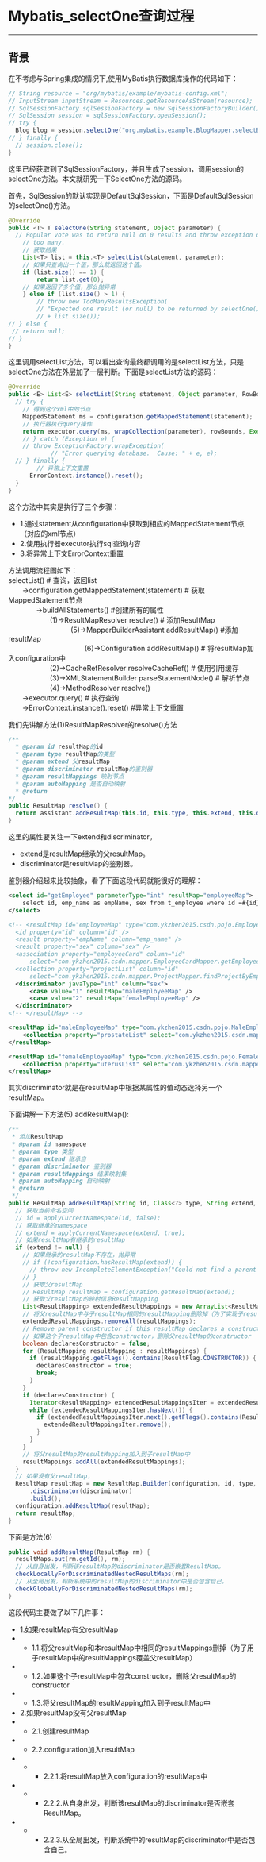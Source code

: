 # Mybatis_selectOne查询过程
---
## 背景
在不考虑与Spring集成的情况下,使用MyBatis执行数据库操作的代码如下：
```java
// String resource = "org/mybatis/example/mybatis-config.xml";
// InputStream inputStream = Resources.getResourceAsStream(resource);
// SqlSessionFactory sqlSessionFactory = new SqlSessionFactoryBuilder().build(inputStream);
// SqlSession session = sqlSessionFactory.openSession();
// try {
  Blog blog = session.selectOne("org.mybatis.example.BlogMapper.selectBlog", 101);
// } finally {
  // session.close();
}
```
这里已经获取到了SqlSessionFactory，并且生成了session，调用session的selectOne方法。本文就研究一下SelectOne方法的源码。

首先，SqlSession的默认实现是DefaultSqlSession，下面是DefaultSqlSession的selectOne()方法。
```java
@Override
public <T> T selectOne(String statement, Object parameter) {
  // Popular vote was to return null on 0 results and throw exception on
	// too many.
	// 获取结果
	List<T> list = this.<T> selectList(statement, parameter);
	// 如果只查询出一个值，那么就返回这个值。
	if (list.size() == 1) {
		return list.get(0);
	// 如果返回了多个值，那么抛异常
	} else if (list.size() > 1) {
		// throw new TooManyResultsException(
		// "Expected one result (or null) to be returned by selectOne(), but found: "
		// + list.size());
// } else {
 // return null;
// }
}
```
这里调用selectList方法，可以看出查询最终都调用的是selectList方法，只是selectOne方法在外层加了一层判断。下面是selectList方法的源码：
```java
@Override
public <E> List<E> selectList(String statement, Object parameter, RowBounds rowBounds) {
  // try {
	// 得到这个xml中的节点
	MappedStatement ms = configuration.getMappedStatement(statement);
	// 执行器执行query操作
	return executor.query(ms, wrapCollection(parameter), rowBounds, Executor.NO_RESULT_HANDLER);
	// } catch (Exception e) {
	// throw ExceptionFactory.wrapException(
			// "Error querying database.  Cause: " + e, e);
  // } finally {
		// 异常上下文重置
	  ErrorContext.instance().reset();
  }
}
```
这个方法中其实是执行了三个步骤：
* 1.通过statement从configuration中获取到相应的MappedStatement节点（对应的xml节点）
* 2.使用执行器executor执行sql查询内容
* 3.将异常上下文ErrorContext重置

方法调用流程图如下：</br>
selectList()  # 查询，返回list </br>
　　->configuration.getMappedStatement(statement) # 获取MappedStatement节点</br>
　　　　->buildAllStatements() #创建所有的属性</br>
　　　　　　(1)->ResultMapResolver resolve() # 添加ResultMap </br>
　　　　　　　　　(5)->MapperBuilderAssistant addResultMap()  #添加 resultMap</br>
　　　　　　　　　　　(6)->Configuration addResultMap() # 将resultMap加入configuration中</br>
　　　　　　(2)->CacheRefResolver resolveCacheRef() # 使用引用缓存 </br>
　　　　　　(3)->XMLStatementBuilder parseStatementNode() # 解析节点</br>
　　　　　　(4)->MethodResolver resolve() </br>
　　->executor.query() # 执行查询</br>
　　->ErrorContext.instance().reset() #异常上下文重置</br>

我们先讲解方法(1)ResultMapResolver的resolve()方法
```java
/**
  * @param id resultMap的id
  * @param type resultMap的类型
  * @param extend 父resultMap
  * @param discriminator resultMap的鉴别器
  * @param resultMappings 映射节点
  * @param autoMapping 是否自动映射
  * @return
*/
public ResultMap resolve() {
  return assistant.addResultMap(this.id, this.type, this.extend, this.discriminator, this.resultMappings, this.autoMapping);
}
```
这里的属性要关注一下extend和discriminator。

* extend是resultMap继承的父resultMap。
* discriminator是resultMap的鉴别器。

鉴别器介绍起来比较抽象，看了下面这段代码就能很好的理解：
```xml
<select id="getEmployee" parameterType="int" resultMap="employeeMap">  
    select id, emp_name as empName, sex from t_employee where id =#{id}  
</select>  

<!-- <resultMap id="employeeMap" type="com.ykzhen2015.csdn.pojo.Employee">  
  <id property="id" column="id" />  
  <result property="empName" column="emp_name" />  
  <result property="sex" column="sex" />  
  <association property="employeeCard" column="id"  
      select="com.ykzhen2015.csdn.mapper.EmployeeCardMapper.getEmployeeCardByEmpId" />  
  <collection property="projectList" column="id"  
      select="com.ykzhen2015.csdn.mapper.ProjectMapper.findProjectByEmpId" /> -->
  <discriminator javaType="int" column="sex">  
      <case value="1" resultMap="maleEmployeeMap" />  
      <case value="2" resultMap="femaleEmployeeMap" />  
  </discriminator>  
<!-- </resultMap> -->  

<resultMap id="maleEmployeeMap" type="com.ykzhen2015.csdn.pojo.MaleEmployee" extends="employeeMap">  
    <collection property="prostateList" select="com.ykzhen2015.csdn.mapper.MaleEmployeeMapper.findProstateList" column="id" />  
</resultMap>  

<resultMap id="femaleEmployeeMap" type="com.ykzhen2015.csdn.pojo.FemaleEmployee" extends="employeeMap">  
    <collection property="uterusList" select="com.ykzhen2015.csdn.mapper.FemaleEmployeeMapper.findUterusList" column="id" />  
</resultMap>
```
其实discriminator就是在resultMap中根据某属性的值动态选择另一个resultMap。

下面讲解一下方法(5) addResultMap():
```java
/**
 * 添加ResultMap
 * @param id namespace
 * @param type 类型
 * @param extend 继承自
 * @param discriminator 鉴别器
 * @param resultMappings 结果映射集
 * @param autoMapping 自动映射
 * @return
 */
public ResultMap addResultMap(String id, Class<?> type, String extend, Discriminator discriminator, List<ResultMapping> resultMappings, Boolean autoMapping) {
  // 获取当前命名空间
  // id = applyCurrentNamespace(id, false);
  // 获取继承的namespace
  // extend = applyCurrentNamespace(extend, true);
  // 如果resultMap有继承的resultMap
  if (extend != null) {
    // 如果继承的resultMap不存在，抛异常
    // if (!configuration.hasResultMap(extend)) {
      // throw new IncompleteElementException("Could not find a parent resultmap with id '" + extend + "'");
    // }
    // 获取父resultMap
    // ResultMap resultMap = configuration.getResultMap(extend);
    // 获取父resultMap的映射信息ResultMapping
    List<ResultMapping> extendedResultMappings = new ArrayList<ResultMapping>(resultMap.getResultMappings());
    // 将父resultMap中与子resultMap相同的resultMapping删除掉（为了实现子resultMap覆盖父resultMap）
    extendedResultMappings.removeAll(resultMappings);
    // Remove parent constructor if this resultMap declares a constructor.
    // 如果这个子resultMap中包含constructor，删除父resultMap的constructor
    boolean declaresConstructor = false;
    for (ResultMapping resultMapping : resultMappings) {
      if (resultMapping.getFlags().contains(ResultFlag.CONSTRUCTOR)) {
        declaresConstructor = true;
        break;
      }
    }
    if (declaresConstructor) {
      Iterator<ResultMapping> extendedResultMappingsIter = extendedResultMappings.iterator();
      while (extendedResultMappingsIter.hasNext()) {
        if (extendedResultMappingsIter.next().getFlags().contains(ResultFlag.CONSTRUCTOR)) {
          extendedResultMappingsIter.remove();
        }
      }
    }
    // 将父resultMap的resultMapping加入到子resultMap中
    resultMappings.addAll(extendedResultMappings);
  }
  // 如果没有父resultMap，
  ResultMap resultMap = new ResultMap.Builder(configuration, id, type, resultMappings, autoMapping)
      .discriminator(discriminator)
      .build();
  configuration.addResultMap(resultMap);
  return resultMap;
}
```
下面是方法(6)
```java
public void addResultMap(ResultMap rm) {
  resultMaps.put(rm.getId(), rm);
  // 从自身出发，判断该resultMap的discriminator是否嵌套ResultMap。
  checkLocallyForDiscriminatedNestedResultMaps(rm);
  // 从全局出发，判断系统中的resultMap的discriminator中是否包含自己。
  checkGloballyForDiscriminatedNestedResultMaps(rm);
}
```
这段代码主要做了以下几件事：
* 1.如果resultMap有父resultMap
* * 1.1.将父resultMap和本resultMap中相同的resultMappings删掉（为了用子resultMap中的resultMappings覆盖父resultMap）
* * 1.2.如果这个子resultMap中包含constructor，删除父resultMap的constructor
* * 1.3.将父resultMap的resultMapping加入到子resultMap中
* 2.如果resultMap没有父resultMap
* * 2.1.创建resultMap
* * 2.2.configuration加入resultMap
* * * 2.2.1.将resultMap放入configuration的resultMaps中
* * * 2.2.2.从自身出发，判断该resultMap的discriminator是否嵌套ResultMap。
* * * 2.2.3.从全局出发，判断系统中的resultMap的discriminator中是否包含自己。
